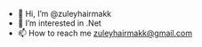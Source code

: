 - 👋 Hi, I’m @zuleyhairmakk
- 👀 I’m interested in .Net 
- 📫 How to reach me zuleyhairmakk@gmail.com

<!---
zuleyhairmakk/zuleyhairmakk is a ✨ special ✨ repository because its `README.md` (this file) appears on your GitHub profile.
You can click the Preview link to take a look at your changes.
--->
